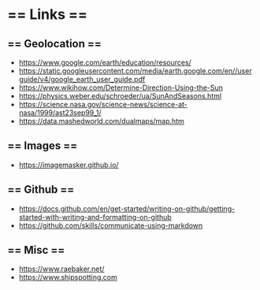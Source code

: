 # == Links ==

## == Geolocation ==

* [ https://www.google.com/earth/education/resources/ ]()
* [ https://static.googleusercontent.com/media/earth.google.com/en//userguide/v4/google_earth_user_guide.pdf ]()
* [ https://www.wikihow.com/Determine-Direction-Using-the-Sun ]()
* [ https://physics.weber.edu/schroeder/ua/SunAndSeasons.html ]()
* [ https://science.nasa.gov/science-news/science-at-nasa/1999/ast23sep99_1/ ]()
* [ https://data.mashedworld.com/dualmaps/map.htm ]()

## == Images ==

* [ https://imagemasker.github.io/ ]()
## == Github ==
* [ https://docs.github.com/en/get-started/writing-on-github/getting-started-with-writing-and-formatting-on-github ]()
* [ https://github.com/skills/communicate-using-markdown ]()
## == Misc ==
* [ https://www.raebaker.net/ ]()
* [ https://www.shipspotting.com ]()
